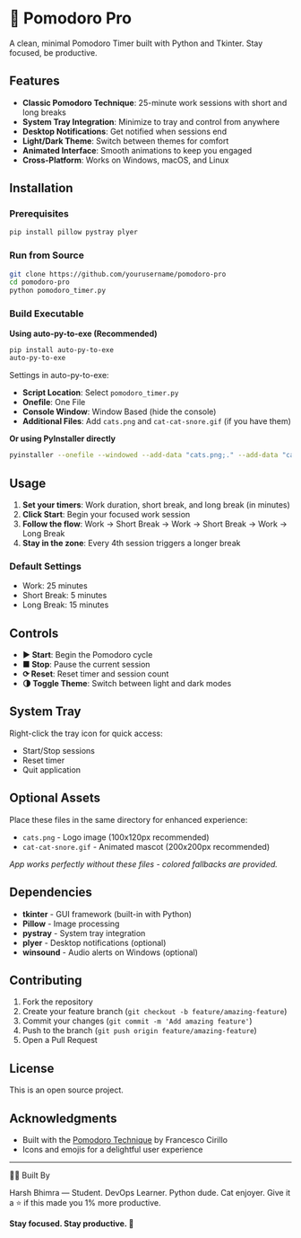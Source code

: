 # 🍅 Pomodoro Pro

A clean, minimal Pomodoro Timer built with Python and Tkinter. Stay focused, be productive.

## Features

- **Classic Pomodoro Technique**: 25-minute work sessions with short and long breaks
- **System Tray Integration**: Minimize to tray and control from anywhere
- **Desktop Notifications**: Get notified when sessions end
- **Light/Dark Theme**: Switch between themes for comfort
- **Animated Interface**: Smooth animations to keep you engaged
- **Cross-Platform**: Works on Windows, macOS, and Linux

## Installation

### Prerequisites
```bash
pip install pillow pystray plyer
```

### Run from Source
```bash
git clone https://github.com/yourusername/pomodoro-pro
cd pomodoro-pro
python pomodoro_timer.py
```

### Build Executable

**Using auto-py-to-exe (Recommended)**
```bash
pip install auto-py-to-exe
auto-py-to-exe
```

Settings in auto-py-to-exe:
- **Script Location**: Select `pomodoro_timer.py`
- **Onefile**: One File
- **Console Window**: Window Based (hide the console)
- **Additional Files**: Add `cats.png` and `cat-cat-snore.gif` (if you have them)

**Or using PyInstaller directly**
```bash
pyinstaller --onefile --windowed --add-data "cats.png;." --add-data "cat-cat-snore.gif;." pomodoro_timer.py
```

## Usage

1. **Set your timers**: Work duration, short break, and long break (in minutes)
2. **Click Start**: Begin your focused work session
3. **Follow the flow**: Work → Short Break → Work → Short Break → Work → Long Break
4. **Stay in the zone**: Every 4th session triggers a longer break

### Default Settings
- Work: 25 minutes
- Short Break: 5 minutes  
- Long Break: 15 minutes

## Controls

- **▶ Start**: Begin the Pomodoro cycle
- **■ Stop**: Pause the current session
- **⟳ Reset**: Reset timer and session count
- **🌗 Toggle Theme**: Switch between light and dark modes

## System Tray

Right-click the tray icon for quick access:
- Start/Stop sessions
- Reset timer
- Quit application

## Optional Assets

Place these files in the same directory for enhanced experience:
- `cats.png` - Logo image (100x120px recommended)
- `cat-cat-snore.gif` - Animated mascot (200x200px recommended)

*App works perfectly without these files - colored fallbacks are provided.*

## Dependencies

- **tkinter** - GUI framework (built-in with Python)
- **Pillow** - Image processing
- **pystray** - System tray integration
- **plyer** - Desktop notifications (optional)
- **winsound** - Audio alerts on Windows (optional)

## Contributing

1. Fork the repository
2. Create your feature branch (`git checkout -b feature/amazing-feature`)
3. Commit your changes (`git commit -m 'Add amazing feature'`)
4. Push to the branch (`git push origin feature/amazing-feature`)
5. Open a Pull Request

## License

This is an open source project.

## Acknowledgments

- Built with the [Pomodoro Technique](https://en.wikipedia.org/wiki/Pomodoro_Technique) by Francesco Cirillo
- Icons and emojis for a delightful user experience

---

🧑‍💻 Built By

Harsh Bhimra — Student. DevOps Learner. Python dude. Cat enjoyer.
Give it a ⭐ if this made you 1% more productive.

**Stay focused. Stay productive. 🍅**
